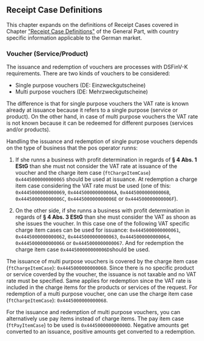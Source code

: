 ## Receipt Case Definitions

This chapter expands on the definitions of Receipt Cases covered in Chapter ["Receipt Case Definitions"](../../general/receipt-case-definitions/receipt-case-definitions.md) of the General Part, with country specific information applicable to the German market.

### Voucher (Service/Product)

The issuance and redemption of vouchers are processes with DSFinV-K requirements. There are two kinds of vouchers to be considered:

- Single purpose vouchers (DE: Einzweckgutscheine)
- Multi purpose vouchers (DE: Mehrzweckgutscheine)

The difference is that for single purpose vouchers the VAT rate is known already at issuance because it refers to a single purpose (service or product). On the other hand, in case of multi purpose vouchers the VAT rate is not known because it can be redeemed for different purposes (services and/or products).

Handling the issuance and redemption of single purpose vouchers depends on the type of business that the pos operator runns:

1. If she runns a business with profit determination in regards of **§ 4 Abs. 1 EStG** than she must not consider the VAT rate at issuance of the voucher and the charge item case (`ftChargeItemCase`) `0x4445000000000065` should be used at issuance. At redemption a charge item case considering the VAT rate must be used (one of this: `0x4445000000000069`, `0x444500000000006A`, `0x444500000000006B`, `0x444500000000006C`, `0x444500000000006E` or `0x444500000000006F`). 

2. On the other side, if she runns a business with profit determination in regards of **§ 4 Abs. 3 EStG** than she must consider the VAT as shoon as she issues the voucher. In this case one of the following VAT specific charge item cases can be used for issuance: `0x4445000000000061`, `0x4445000000000062`, `0x4445000000000063`, `0x4445000000000064`, `0x4445000000000066` or `0x4445000000000067`. And for redemption the charge item case `0x444500000000006D`should be used.

The issuance of multi purpose vouchers is covered by the charge item case (`ftChargeItemCase`): `0x4445000000000060`. Since there is no specific product or service coverded by the voucher, the issuance is not taxable and no VAT rate must be specified. Same applies for redemption since the VAT rate is included in the charge items for the products or services of the request. For redemption of a multi purpose voucher, one can use the charge item case (`ftChargeItemCase`): `0x4445000000000068`. 

For the issuance and redemption of multi purpose vouchers, you can alternatively use pay items instead of charge items. The pay item case (`ftPayItemCase`) to be used is `0x444500000000000D`. Negative amounts get converted to an issuance, positive amounts get converted to a redemption.
